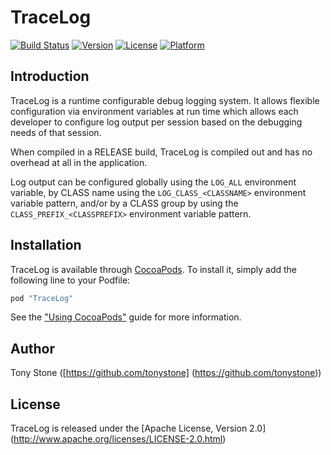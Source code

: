 # TraceLog

[![Build Status](https://travis-ci.org/tonystone/tracelog.svg)](https://travis-ci.org/tonystone/tracelog)
[![Version](https://img.shields.io/cocoapods/v/TraceLog.svg?style=flat)](http://cocoadocs.org/docsets/TraceLog)
[![License](https://img.shields.io/cocoapods/l/TraceLog.svg?style=flat)](http://cocoadocs.org/docsets/TraceLog)
[![Platform](https://img.shields.io/cocoapods/p/TraceLog.svg?style=flat)](http://cocoadocs.org/docsets/TraceLog)


## Introduction
    
TraceLog is a runtime configurable debug logging system.  It allows flexible
configuration via environment variables at run time which allows each developer
to configure log output per session based on the debugging needs of that session.

When compiled in a RELEASE build, TraceLog is compiled out and has no overhead at
all in the application.

Log output can be configured globally using the `LOG_ALL` environment variable,
by CLASS name using the `LOG_CLASS_<CLASSNAME>` environment variable pattern,
and/or by a CLASS group by using the `CLASS_PREFIX_<CLASSPREFIX>` environment
variable pattern.

## Installation

TraceLog is available through [CocoaPods](http://cocoapods.org). To install
it, simply add the following line to your Podfile:

```ruby
pod "TraceLog"
```

See the ["Using CocoaPods"](https://guides.cocoapods.org/using/using-cocoapods.html) guide for more information.

## Author

Tony Stone ([https://github.com/tonystone] (https://github.com/tonystone))

## License

TraceLog is released under the [Apache License, Version 2.0] (http://www.apache.org/licenses/LICENSE-2.0.html)

